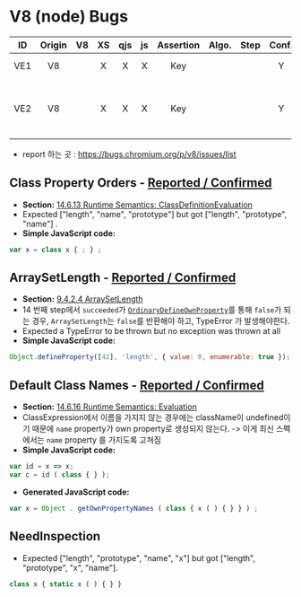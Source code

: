# V8 (node) Bugs

|ID|Origin|V8|XS|qjs|js|Assertion|Algo.|Step|Conf.|Example|
|:-:|:-:|:-:|:-:|:-:|:-:|:-:|:-:|:-:|:-:|:-|
|VE1|V8| |X|X|X|Key| | |Y|class x { }
|VE2|V8| |X|X|X|Key| | |Y|var x = Array ( class { x ( ) { } } ) ;|

- report 하는 곳 : https://bugs.chromium.org/p/v8/issues/list

## Class Property Orders - [Reported / Confirmed](https://bugs.chromium.org/p/v8/issues/detail?id=10781)
- __Section:__ [14.6.13 Runtime Semantics: ClassDefinitionEvaluation](http://ecma-international.org/ecma-262/11.0/#sec-runtime-semantics-classdefinitionevaluation)
- Expected ["length", "name", "prototype"] but got ["length", "prototype", "name"] .
- __Simple JavaScript code:__
```js
var x = class x { ; } ;
```

## ArraySetLength - [Reported / Confirmed](https://bugs.chromium.org/p/v8/issues/detail?id=10782)
- __Section:__ [9.4.2.4 ArraySetLength](http://ecma-international.org/ecma-262/11.0/#sec-arraysetlength)
- 14 번째 step에서 `succeeded`가 [`OrdinaryDefineOwnProperty`](http://ecma-international.org/ecma-262/11.0/#sec-ordinarydefineownproperty)를
통해 `false`가 되는 경우, `ArraySetLength`는 `false`를 반환해야 하고, TypeError 가 발생해야한다.
- Expected a TypeError to be thrown but no exception was thrown at all
- __Simple JavaScript code:__
```js
Object.defineProperty([42], 'length', { value: 0, enumerable: true });
```

## Default Class Names - [Reported / Confirmed](https://bugs.chromium.org/p/v8/issues/detail?id=10798)
- __Section:__ [14.6.16 Runtime Semantics: Evaluation](https://www.ecma-international.org/ecma-262/#sec-class-definitions-runtime-semantics-evaluation)
- ClassExpression에서 이름을 가지지 않는 경우에는 className이 undefined이기 때문에 `name` property가 own property로 생성되지 않는다. -> 이게 최신 스펙에서는 `name` property 를 가지도록 고쳐짐
- __Simple JavaScript code:__
```js
var id = x => x;
var c = id ( class { } );
```
- __Generated JavaScript code:__
```js
var x = Object . getOwnPropertyNames ( class { x ( ) { } } ) ;
```

## NeedInspection
- Expected ["length", "prototype", "name", "x"] but got ["length", "prototype", "x", "name"].
```js
class x { static x ( ) { } }
```
